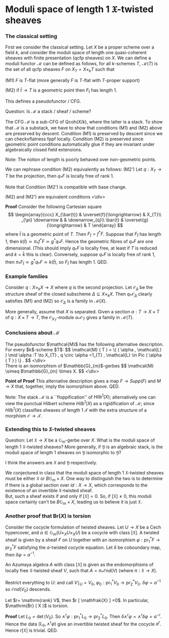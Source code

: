 # Moduli space of length $1$ $\mathfrak{X}$-twisted sheaves

### The classical setting

First we consider the classical setting. Let $X$ be a proper scheme over a field $k$, and consider the moduli space of length one quasi-coherent sheaves with finite presentation (qcfp sheaves) on $X$. 
We can define a moduli functor $\mathcal{M}$ can be defined as follows, for all $k$-schemes $T$, $\mathcal{M} ( T )$ is the set of all qcfp sheaves $F$ on $X_{T} =X \times_{k} T$ such that

(M1) $F$ is $T$-flat (more generally $F$ is $T$-flat with $T$-proper support)
  
(M2) if $\bar{t} \to T$ is a geometric point then $F_{\bar{t}}$ has length $1$. 

This defines a pseudofunctor / CFG.

Question: Is $\mathcal{M}$ a stack / sheaf / scheme?

The CFG $\mathcal{M}$ is a sub-CFG of Qcoh$( X/k )$, where the latter is a stack. To show that $\mathcal{M}$ is a substack, we have to show that conditions (M1) and (M2) above are preserved by descent. 
Condition (M1) is preserved by descent since we can checkvflatness fppf locally. Condition (M2) is preserved since geometric point conditions automatically glue if they are invariant under algebraically closed field extensions.

Note: The notion of length is poorly behaved over non-geometric points.

We can rephrase condition (M2) equivalently as follows:
(M2') Let $q:X_{T} \to T$ be the projection, then $q_{\ast} F$ is locally free of rank $1$.

Note that Condition (M2') is compatible with base change.

<div class="proposition">
(M2) and (M2') are equivalent conditions
<\div>

**Proof** Consider the following Cartesian square
$$ \begin{array}{ccc} X_{\bar{t}} & \overset{f}{\longrightarrow} & X_{T}\\
       _{\pi} \downarrow &  & \downarrow_{q}\\
       \bar{t} & \overset{g}{\longrightarrow} & T \end{array} $$
where $\bar{t}$ is a geometric point of $T$. Then $F_{\bar{t}} =f^{\ast} F$. Suppose that $F_{\bar{t}}$ has length $1$, then $k ( \bar{t} ) \simeq \pi_{\ast} f^{\ast} F \simeq g^{\ast} q_{\ast} F$. Hence the geometric fibres of $q_{\ast} F$ are one dimensional. (This should imply $q_{\ast} F$ is locally free, at least if $T$ is reduced and $k= \bar{k}$ this is clear).
Conversely, suppose $q_{\ast} F$ is locally free of rank $1$, then $\pi_{\ast} F_{\bar{t}} \simeq g^{\ast} q_{\ast} F \simeq k ( \bar{t} )$, so $F_{\bar{t}}$ has length $1$. QED. 

### Example families 

Consider $q:X \times_{k} X \to X$ where $q$ is the second projection. Let $\mathcal{O}_{\Delta}$ be the structure sheaf of the closed subscheme $\Delta \subseteq X \times_{k} X$. 
Then $q_{\ast}\mathcal{O}_{\Delta}$ clearly satisfies (M1) and (M2) so $\mathcal{O}_{\Delta}$ is a family in $\mathcal{M} ( X )$.

More generally, assume that $X$ is separated. Given a section $\alpha :T \to X \times T$ of $q:X \times T \to T$, the $\mathcal{O}_{X_{T}}$-module $\alpha_{\ast} \mathcal{O}_{T}$ gives a family in $\mathcal{M} ( T )$.

### Conclusions about $\mathcal{M}$ 

<div class="theorem">
The pseudofunctor $\mathcal{M}$ has the following alternative description.
For every $k$-scheme $T$:
$$ \mathcal{M} ( T )  =  \{ ( \alpha , \mathcal{L} ) \mid \alpha :T \to X_{T} , q \circ \alpha =1_{T} , \mathcal{L} \in Pic ( \alpha ( T ) ) \} . $$
<\div>

<div class="theorem">
There is an isomorphism of $\mathbb{G}_{m}$-gerbes
$$ \mathcal{M} \simeq B\mathbb{G}_{m} \times X. $$
<\div>

**Point of Proof** This alternative description gives a map $F \to Supp (F)$ and $M \to X$ that, together, imply the isomorphism above. QED.

Note: The stack $\mathcal{M}$ is a ``floppification'' of ${Hilb}^{1} ( X )$; alternatively one can view the punctual Hilbert scheme ${Hilb}^{1} ( X )$ as a rigidification of $\mathcal{M}$; since ${Hilb}^{1} ( X )$ classifies sheaves of length $1$ $\mathcal{T}$ with the extra structure of a morphism $\mathcal{O} \to \mathcal{T}$.

### Extending this to $\mathfrak{X}$-twisted sheaves

Question: Let $\mathfrak{X} \to X$ be a $\mathbb{G}_{m}$-gerbe over $X$.  What is the moduli space of length $1$ $\mathfrak{X}$-twisted sheaves? 
More generally, if $\mathfrak{Y}$ is an algebraic stack, is the moduli space of length $1$ sheaves on $\mathfrak{Y}$ isomorphic to $\mathfrak{Y}$?
  
I think the answers are $\mathfrak{X}$ and $\mathfrak{Y}$ respectively. 

We conjectured in class that the moduli space of length $1$ $\mathfrak{X}$-twisted sheaves must be either $\mathfrak{X}$ or $B\mathbb{G}_{m} \times X$.  One way to distinguish the two is to determine if there is a global section over $id: X \to X$, which corresponds to the existence of an invertible $\mathfrak{X}$-twisted sheaf.  
But, such a sheaf exists if and only if $[ \mathfrak{X} ] = 0$.  So, if $[ \mathfrak{X} ] \ne 0$, this moduli space certainly can't be $B\mathbb{G}_{m} \times X$, leading us to believe it is just $\mathfrak{X}$.  

### Another proof that $\mathrm{Br} ( X )$ is torsion

Consider the cocycle formulation of twisted sheaves. Let $U \to X$ be a Cech hypercover, and $a \in \mathbb{G}_{m} ( U \times_{X} U \times_{X} U )$ be a cocycle with class $[ \mathfrak{X} ]$. 
A twisted sheaf is given by a sheaf $F$ on $U$ together with an isomorphism $\varphi : \mathrm{pr}_{1}^{\ast} F \to \mathrm{pr}_{2}^{\ast} F$ satisfying the $a$-twisted cocycle equation. Let $\delta$ be coboundary map, then $\delta \varphi =a^{-1}$.

An Azumaya algebra $A$ with class $[ \mathfrak{X} ]$ is given as the endomorphisms of locally free $\mathfrak{X}$-twisted sheaf $V$, such that $A= \pi_{\ast} \mathcal{E} n d ( V )$ (where $\pi : \mathfrak{X} \to X$).

Restrict everything to $U$: and call $V \mid_{U} =V_{0}$, $\varphi_{0} : \mathrm{pr}_{1}^{\ast} V_{0} \to \mathrm{pr}_{2}^{\ast} V_{0}$.  $\delta \varphi =a^{-1}$ so $\mathcal{E} n d ( V_{0} )$ descends.

<div class="proposition"> Let $r= \mathrm{rank}  V$, then $r [ \mathfrak{X} ] =0$. In particular, $\mathrm{Br} ( X )$ is torsion.
</div>

**Proof** Let $L_{0} = \det ( V_{0} )$. So $\wedge^{r} \varphi : \mathrm{pr}_{1}^{\ast} L_{0} \to \mathrm{pr}_{2}^{\ast} L_{0}$. Then $\delta \wedge^{r} \varphi = \wedge^{r} \delta \varphi =a^{-r}$. 
Hence the data $( L_{0} , \wedge^{r} \varphi )$ give an invertible twisted sheaf for the cocycle $a^{r}$. Hence $r [ \mathfrak{X} ]$ is trivial.  QED. 